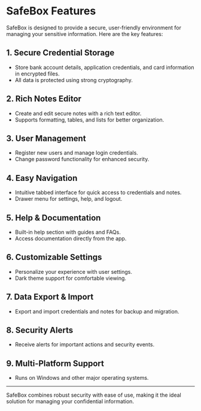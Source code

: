# SafeBox Features

SafeBox is designed to provide a secure, user-friendly environment for managing your sensitive information. Here are the key features:

## 1. Secure Credential Storage
- Store bank account details, application credentials, and card information in encrypted files.
- All data is protected using strong cryptography.

## 2. Rich Notes Editor
- Create and edit secure notes with a rich text editor.
- Supports formatting, tables, and lists for better organization.

## 3. User Management
- Register new users and manage login credentials.
- Change password functionality for enhanced security.

## 4. Easy Navigation
- Intuitive tabbed interface for quick access to credentials and notes.
- Drawer menu for settings, help, and logout.

## 5. Help & Documentation
- Built-in help section with guides and FAQs.
- Access documentation directly from the app.

## 6. Customizable Settings
- Personalize your experience with user settings.
- Dark theme support for comfortable viewing.

## 7. Data Export & Import
- Export and import credentials and notes for backup and migration.

## 8. Security Alerts
- Receive alerts for important actions and security events.

## 9. Multi-Platform Support
- Runs on Windows and other major operating systems.

---

SafeBox combines robust security with ease of use, making it the ideal solution for managing your confidential information.
